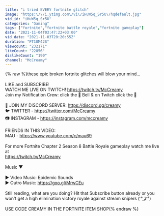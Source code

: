 ```yaml
---
title: "i tried EVERY fortnite glitch"
image: "https:\/\/i.ytimg.com\/vi\/iHuW5q_Sr5U\/hqdefault.jpg"
vid_id: "iHuW5q_Sr5U"
categories: "Gaming"
tags: ["fortnite","fortnite battle royale","fortnite gameplay"]
date: "2021-11-04T03:47:22+03:00"
vid_date: "2021-11-03T20:20:55Z"
duration: "PT18M42S"
viewcount: "232171"
likeCount: "22856"
dislikeCount: "190"
channel: "McCreamy"
---
```

{% raw %}these epic broken fortnite glitches will blow your mind...<br /><br />LIKE and SUBSCRIBE!<br />WATCH ME LIVE ON TWITCH! <a rel="nofollow" target="blank" href="https://twitch.tv/McCreamy">https://twitch.tv/McCreamy</a><br />Join my Notification Crew: click the 🔔 Bell &amp; on Twitch click the 💜<br /><br />📲 JOIN MY DISCORD SERVER: <a rel="nofollow" target="blank" href="https://discord.gg/creamy">https://discord.gg/creamy</a><br />🐦 TWITTER - <a rel="nofollow" target="blank" href="https://twitter.com/McCreamy">https://twitter.com/McCreamy</a><br />📷 INSTAGRAM - <a rel="nofollow" target="blank" href="https://instagram.com/mccreamy">https://instagram.com/mccreamy</a><br /><br />FRIENDS IN THIS VIDEO:<br />MAU - <a rel="nofollow" target="blank" href="https://www.youtube.com/c/mau69">https://www.youtube.com/c/mau69</a><br /><br />For more Fortnite Chapter 2 Season 8 Battle Royale gameplay watch me live at<br /><a rel="nofollow" target="blank" href="https://twitch.tv/McCreamy">https://twitch.tv/McCreamy</a><br /><br />Music ▼<br /><br />▶ Video Music: Epidemic Sounds<br />▶ Outro Music: <a rel="nofollow" target="blank" href="https://goo.gl/MrwCEu">https://goo.gl/MrwCEu</a><br /><br />Still reading, what are you doing? Hit that Subscribe button already or you won't get a high elimination victory royale against stream snipers ( ͡° ͜ʖ ͡°)<br /><br />USE CODE CREAMY IN THE FORTNITE ITEM SHOP{% endraw %}
